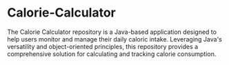 # Calorie-Calculator
The Calorie Calculator repository is a Java-based application designed to help users monitor and manage their daily caloric intake. Leveraging Java's versatility and object-oriented principles, this repository provides a comprehensive solution for calculating and tracking calorie consumption.
